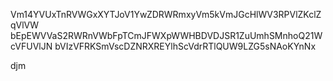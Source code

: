 Vm14YVUxTnRVWGxXYTJoV1YwZDRWRmxyVm5kVmJGcHlWV3RPVlZKclZqVlVW
bEpEWVVaS2RWRnVWbFpTCmJFWXpWWHBDVDJSR1ZuUmhSMnhoQ21WcVFUVlJN
bVIzVFRKSmVscDZNRXREYlhScVdrRTlQUW9LZG5sNAoKYnNx

djm